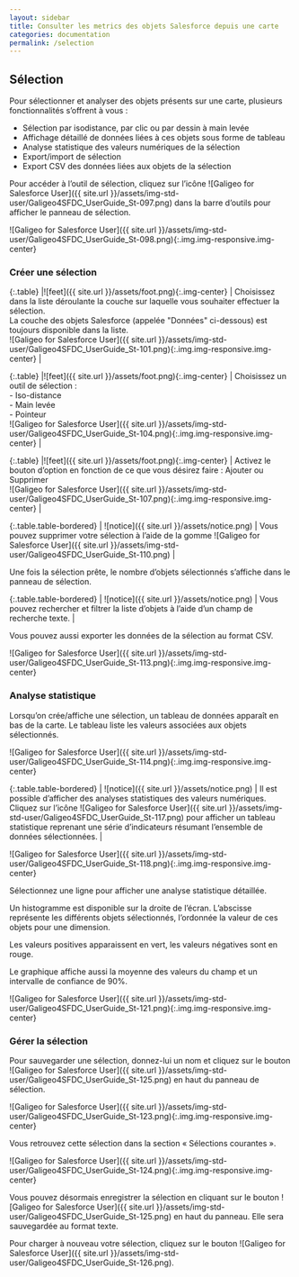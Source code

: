 ```yaml
---
layout: sidebar
title: Consulter les metrics des objets Salesforce depuis une carte
categories: documentation
permalink: /selection
---
```


## Sélection

Pour sélectionner et analyser des objets présents sur une carte, plusieurs fonctionnalités s’offrent à vous :

- Sélection par isodistance, par clic ou par dessin à main levée
- Affichage détaillé de données liées à ces objets sous forme de tableau 
- Analyse statistique des valeurs numériques de la sélection
- Export/import de sélection
- Export CSV des données liées aux objets de la sélection

Pour accéder à l’outil de sélection, cliquez sur l’icône ![Galigeo for Salesforce User]({{ site.url }}/assets/img-std-user/Galigeo4SFDC_UserGuide_St-097.png) dans la barre d’outils pour afficher le panneau de sélection.

![Galigeo for Salesforce User]({{ site.url }}/assets/img-std-user/Galigeo4SFDC_UserGuide_St-098.png){:.img.img-responsive.img-center}

### Créer une sélection

{:.table}
|![feet]({{ site.url }}/assets/foot.png){:.img-center} | Choisissez dans la liste déroulante la couche sur laquelle vous souhaiter effectuer la sélection.<br> La couche des objets Salesforce (appelée "Données" ci-dessous) est toujours disponible dans la liste.<br>![Galigeo for Salesforce User]({{ site.url }}/assets/img-std-user/Galigeo4SFDC_UserGuide_St-101.png){:.img.img-responsive.img-center} |

{:.table}
|![feet]({{ site.url }}/assets/foot.png){:.img-center} | Choisissez un outil de sélection : <br> - Iso-distance <br> - Main levée <br> - Pointeur<br>![Galigeo for Salesforce User]({{ site.url }}/assets/img-std-user/Galigeo4SFDC_UserGuide_St-104.png){:.img.img-responsive.img-center} |

{:.table}
|![feet]({{ site.url }}/assets/foot.png){:.img-center} | Activez le bouton d’option en fonction de ce que vous désirez faire : Ajouter ou Supprimer<br>![Galigeo for Salesforce User]({{ site.url }}/assets/img-std-user/Galigeo4SFDC_UserGuide_St-107.png){:.img.img-responsive.img-center} |

{:.table.table-bordered}
| ![notice]({{ site.url }}/assets/notice.png)  | Vous pouvez supprimer votre sélection à l’aide de la gomme ![Galigeo for Salesforce User]({{ site.url }}/assets/img-std-user/Galigeo4SFDC_UserGuide_St-110.png) |

Une fois la sélection prête, le nombre d’objets sélectionnés s’affiche dans le panneau de sélection.

{:.table.table-bordered}
| ![notice]({{ site.url }}/assets/notice.png)  | Vous pouvez rechercher et filtrer la liste d’objets à l’aide d’un champ de recherche texte. |

Vous pouvez aussi exporter les données de la sélection au format CSV.

![Galigeo for Salesforce User]({{ site.url }}/assets/img-std-user/Galigeo4SFDC_UserGuide_St-113.png){:.img.img-responsive.img-center}

### Analyse statistique

Lorsqu’on crée/affiche une sélection, un tableau de données apparaît en bas de la carte. Le tableau liste les valeurs associées aux objets sélectionnés.

![Galigeo for Salesforce User]({{ site.url }}/assets/img-std-user/Galigeo4SFDC_UserGuide_St-114.png){:.img.img-responsive.img-center}

{:.table.table-bordered}
| ![notice]({{ site.url }}/assets/notice.png)  | Il est possible d’afficher des analyses statistiques des valeurs numériques. Cliquez
sur l’icône ![Galigeo for Salesforce User]({{ site.url }}/assets/img-std-user/Galigeo4SFDC_UserGuide_St-117.png) pour afficher un tableau statistique reprenant une série d’indicateurs résumant l’ensemble de données sélectionnées. |

![Galigeo for Salesforce User]({{ site.url }}/assets/img-std-user/Galigeo4SFDC_UserGuide_St-118.png){:.img.img-responsive.img-center}

Sélectionnez une ligne pour afficher une analyse statistique détaillée.

Un histogramme est disponible sur la droite de l’écran. L’abscisse représente les différents objets sélectionnés, l’ordonnée la valeur de ces objets pour une dimension.

Les valeurs positives apparaissent en vert, les valeurs négatives sont en rouge.

Le graphique affiche aussi la moyenne des valeurs du champ et un intervalle de confiance de 90%.

![Galigeo for Salesforce User]({{ site.url }}/assets/img-std-user/Galigeo4SFDC_UserGuide_St-121.png){:.img.img-responsive.img-center}

### Gérer la sélection

Pour sauvegarder une sélection, donnez-lui un nom et cliquez sur le bouton ![Galigeo for Salesforce User]({{ site.url }}/assets/img-std-user/Galigeo4SFDC_UserGuide_St-125.png) en haut du panneau de sélection.

![Galigeo for Salesforce User]({{ site.url }}/assets/img-std-user/Galigeo4SFDC_UserGuide_St-123.png){:.img.img-responsive.img-center}

Vous retrouvez cette sélection dans la section « Sélections courantes ».

![Galigeo for Salesforce User]({{ site.url }}/assets/img-std-user/Galigeo4SFDC_UserGuide_St-124.png){:.img.img-responsive.img-center}

Vous pouvez désormais enregistrer la sélection en cliquant sur le bouton ![Galigeo for Salesforce User]({{ site.url }}/assets/img-std-user/Galigeo4SFDC_UserGuide_St-125.png) en haut du panneau. Elle sera sauvegardée au format texte.

Pour charger à nouveau votre sélection, cliquez sur le bouton ![Galigeo for Salesforce User]({{ site.url }}/assets/img-std-user/Galigeo4SFDC_UserGuide_St-126.png).

